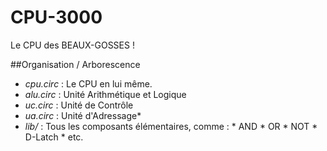 # CPU-3000
Le CPU des BEAUX-GOSSES !

##Organisation / Arborescence

* *cpu.circ* : Le CPU en lui même.
* *alu.circ* : Unité Arithmétique et Logique
* *uc.circ* : Unité de Contrôle
* *ua.circ* : Unité d'Adressage*
* *lib/* : Tous les composants élémentaires, comme : * AND
						     * OR
						     * NOT
						     * D-Latch
     						     * etc.
